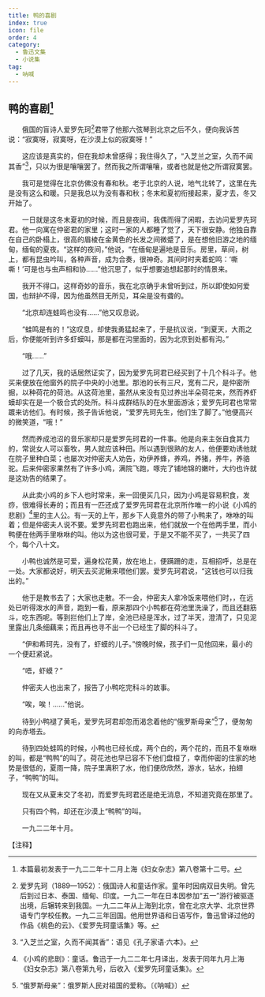 ```yaml
---
title: 鸭的喜剧
index: true
icon: file
order: 4
category:
  - 鲁迅文集
  - 小说集
tag:  
  - 呐喊
---
```


## 鸭的喜剧[^①]

　　俄国的盲诗人爱罗先珂[^②]君带了他那六弦琴到北京之后不久，便向我诉苦说：“寂寞呀，寂寞呀，在沙漠上似的寂寞呀！”

　　这应该是真实的，但在我却未曾感得；我住得久了，“入芝兰之室，久而不闻其香”[^③]，只以为很是嚷嚷罢了。然而我之所谓嚷嚷，或者也就是他之所谓寂寞罢。

　　我可是觉得在北京仿佛没有春和秋。老于北京的人说，地气北转了，这里在先是没有这么和暖。只是我总以为没有春和秋；冬末和夏初衔接起来，夏才去，冬又开始了。

　　一日就是这冬末夏初的时候，而且是夜间，我偶而得了闲暇，去访问爱罗先珂君。他一向寓在仲密君的家里；这时一家的人都睡了觉了，天下很安静。他独自靠在自己的卧榻上，很高的眉棱在金黄色的长发之间微蹙了，是在想他旧游之地的缅甸，缅甸的夏夜。“这样的夜间，”他说，“在缅甸是遍地是音乐。房里，草间，树上，都有昆虫吟叫，各种声音，成为合奏，很神奇。其间时时夹着蛇鸣：‘嘶嘶！’可是也与虫声相和协……”他沉思了，似乎想要追想起那时的情景来。

　　我开不得口。这样奇妙的音乐，我在北京确乎未曾听到过，所以即使如何爱国，也辩护不得，因为他虽然目无所见，耳朵是没有聋的。

　　“北京却连蛙鸣也没有……”他又叹息说。

　　“蛙鸣是有的！”这叹息，却使我勇猛起来了，于是抗议说，“到夏天，大雨之后，你便能听到许多虾蟆叫，那是都在沟里面的，因为北京到处都有沟。”

　　“哦……”

　　过了几天，我的话居然证实了，因为爱罗先珂君已经买到了十几个科斗子。他买来便放在他窗外的院子中央的小池里。那池的长有三尺，宽有二尺，是仲密所掘，以种荷花的荷池。从这荷池里，虽然从来没有见过养出半朵荷花来，然而养虾蟆却实在是一个极合式的处所。科斗成群结队的在水里面游泳；爱罗先珂君也常常踱来访他们。有时候，孩子告诉他说，“爱罗先珂先生，他们生了脚了。”他便高兴的微笑道，“哦！”

　　然而养成池沼的音乐家却只是爱罗先珂君的一件事。他是向来主张自食其力的，常说女人可以畜牧，男人就应该种田。所以遇到很熟的友人，他便要劝诱他就在院子里种白菜；也屡次对仲密夫人劝告，劝伊养蜂，养鸡，养猪，养牛，养骆驼。后来仲密家果然有了许多小鸡，满院飞跑，啄完了铺地锦的嫩叶，大约也许就是这劝告的结果了。

　　从此卖小鸡的乡下人也时常来，来一回便买几只，因为小鸡是容易积食，发痧，很难得长寿的；而且有一匹还成了爱罗先珂君在北京所作唯一的小说《小鸡的悲剧》[^④]里的主人公。有一天的上午，那乡下人竟意外的带了小鸭来了，咻咻的叫着；但是仲密夫人说不要。爱罗先珂君也跑出来，他们就放一个在他两手里，而小鸭便在他两手里咻咻的叫。他以为这也很可爱，于是又不能不买了，一共买了四个，每个八十文。

　　小鸭也诚然是可爱，遍身松花黄，放在地上，便蹒跚的走，互相招呼，总是在一处。大家都说好，明天去买泥鳅来喂他们罢。爱罗先珂君说，“这钱也可以归我出的。”

　　他于是教书去了；大家也走散。不一会，仲密夫人拿冷饭来喂他们时，，在远处已听得泼水的声音，跑到一看，原来那四个小鸭都在荷池里洗澡了，而且还翻筋斗，吃东西呢。等到拦他们上了岸，全池已经是浑水，过了半天，澄清了，只见泥里露出几条细藕来；而且再也寻不出一个已经生了脚的科斗了。

　　“伊和希珂先，没有了，虾蟆的儿子。”傍晚时候，孩子们一见他回来，最小的一个便赶紧说。

　　“唔，虾蟆？”

　　仲密夫人也出来了，报告了小鸭吃完科斗的故事。

　　“唉，唉！……”他说。

　　待到小鸭褪了黄毛，爱罗先珂君却忽而渴念着他的“俄罗斯母亲”[^⑤]了，便匆匆的向赤塔去。

　　待到四处蛙鸣的时候，小鸭也已经长成，两个白的，两个花的，而且不复咻咻的叫，都是“鸭鸭”的叫了。荷花池也早已容不下他们盘桓了，幸而仲密的住家的地势是很低的，夏雨一降，院子里满积了水，他们便欣欣然，游水，钻水，拍翅子，“鸭鸭”的叫。

　　现在又从夏末交了冬初，而爱罗先珂君还是绝无消息，不知道究竟在那里了。

　　只有四个鸭，却还在沙漠上“鸭鸭”的叫。

　　一九二二年十月。

【注释】

[^①]:本篇最初发表于一九二二年十二月上海《妇女杂志》第八卷第十二号。

[^②]:爱罗先珂（1889—1952）：俄国诗人和童话作家。童年时因病双目失明。曾先后到过日本、泰国、缅甸、印度。一九二一年在日本因参加“五一”游行被驱逐出境，后辗转来到我国。一九二二年从上海到北京，曾在北京大学、北京世界语专门学校任教。一九二三年回国。他用世界语和日语写作，鲁迅曾译过他的作品《桃色的云》、《爱罗先珂童话集》等。

[^③]:“入芝兰之室，久而不闻其香”：语见《孔子家语·六本》。

[^④]:《小鸡的悲剧》：童话。鲁迅于一九二二年七月译出，发表于同年九月上海《妇女杂志》第八卷第九号，后收入《爱罗先珂童话集》。

[^⑤]:“俄罗斯母亲”：俄罗斯人民对祖国的爱称。〔《呐喊》〕
